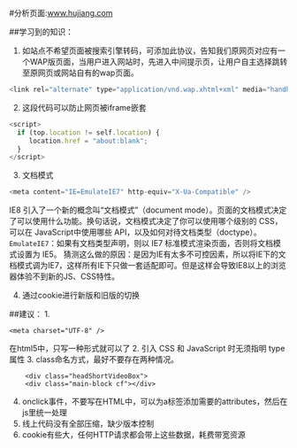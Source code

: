 #分析页面:www.hujiang.com

##学习到的知识：
1. 如站点不希望页面被搜索引擎转码，可添加此协议，告知我们原网页对应有一个WAP版页面，当用户进入网站时，先进入中间提示页，让用户自主选择跳转至原网页或网站自有的wap页面。
```javascript
<link rel="alternate" type="application/vnd.wap.xhtml+xml" media="handheld" href="http://m.hujiang.com/" />
```

2. 这段代码可以防止网页被iframe嵌套
```javascript
<script>
  if (top.location != self.location) {    
     location.href = "about:blank";
  }
</script>
```

3. 文档模式
```javascript
<meta content="IE=EmulateIE7" http-equiv="X-Ua-Compatible" />
```
IE8 引入了一个新的概念叫“文档模式”（document mode）。页面的文档模式决定了可以使用什么功能。换句话说，文档模式决定了你可以使用哪个级别的 CSS，可以在 JavaScript中使用哪些 API，以及如何对待文档类型（doctype）。`EmulateIE7`：如果有文档类型声明，则以 IE7 标准模式渲染页面，否则将文档模式设置为 IE5。
猜测这么做的原因：是因为IE有太多不可控因素，所以将IE下的文档模式调为IE7，这样所有IE下只做一套适配即可。但是这样会导致IE8以上的浏览器体验不到新的JS、CSS特性。

4. 通过cookie进行新版和旧版的切换

##建议：
1. 
```
<meta charset="UTF-8" />
```
在html5中，只写一种形式就可以了
2. 引入 CSS 和 JavaScript 时无须指明 type 属性
3. class命名方式，最好不要存在两种情况。
```
    <div class="headShortVideoBox">
    <div class="main-block cf"></div>
```
4. onclick事件，不要写在HTML中，可以为a标签添加需要的attributes，然后在js里统一处理
5. 线上代码没有全部压缩，缺少版本控制
6. cookie有些大，任何HTTP请求都会带上这些数据，耗费带宽资源



